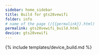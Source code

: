 ```yaml
---
sidebar: home_sidebar
title: Build for gts28vewifi
folder: info
# name of the page (/{{permalink}}.html)
permalink: gts28vewifi_build.html
device: gts28vewifi
---
```

{% include templates/device_build.md %}
